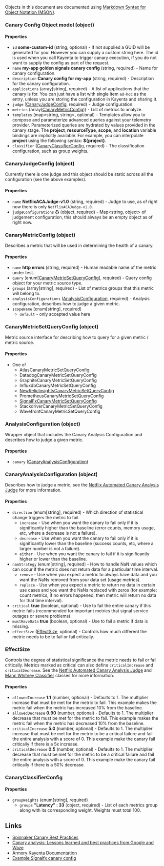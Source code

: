 Objects in this document are documented using [Markdown Syntax for Object Notation (MSON)].

### Canary Config Object model (object)

#### Properties
- `id` **some-custom-id** (string, optional) - If not supplied a GUID will be generated for you. However you can supply a custom string here. The id is used when you call Kayenta to trigger canary execution, if you do not want to supply the config as part of the request.
- `name` **my-app golden signals canary config** (string, required) - Name for canary configuration.
- `description` **Canary config for my-app** (string, required) - Description for the canary configuration.
- `applications` (array[string], required) - A list of applications that the canary is for. You can just have a list with single item `ad-hoc` as the entry, unless you are storing the configuration in Kayenta and sharing it. 
- `judge` ([CanaryJudgeConfig](#canary-judge-config), required) - Judge configuration.
- `metrics` (array([CanaryMetricConfig](#canary-metric-config))) - List of metrics to analyze.
- `templates` (map<string, string>, optional) - Templates allow you to compose and parameterize advanced queries against your telemetry provider. Parameterized queries are hydrated by values provided in the canary stage. The <strong>project</strong>, <strong>resourceType</strong>, </string><strong>scope</strong>, and <strong>location</strong> variable bindings are implicitly available. For example, you can interpolate <strong>project</strong> using the following syntax: <strong>\${project}</strong>.
- `classifier` ([CanaryClassifierConfig](#canary-classifier-config), required) - The classification configuration, such as group weights.

<a name="canary-judge-config"></a>
### CanaryJudgeConfig (object)
Currently there is one judge and this object should be static across all the configuration (see the above examples).
#### Properties
- `name` **NetflixACAJudge-v1.0** (string, required) - Judge to use, as of right now there is only `NetflixACAJudge-v1.0`.
- `judgeConfigurations` **{}** (object, required) - Map<string, object> of judgement configuration, this should always be an empty object as of right now.

<a name="canary-metric-config"></a>
### CanaryMetricConfig (object)
Describes a metric that will be used in determining the health of a canary.
#### Properties
- `name` **http errors** (string, required) - Human readable name of the metric under test.
- `query` (enum[[CanaryMetricSetQueryConfig](canary-metrics-set-query-config)], required) - Query config object for your metric source type.
- `groups` (array[string], required) - List of metrics groups that this metric will belong to.
- `analysisConfigurations` ([AnalysisConfiguration](#analysis-configuration), required) - Analysis configuration, describes how to judge a given metric.
- `scopeName` (enum[string], required)
    - `default` - only accepted value here

<a name="canary-metrics-set-query-config"></a>
### CanaryMetricSetQueryConfig (object)
Metric source interface for describing how to query for a given metric / metric source.
#### Properties
- One of
    - AtlasCanaryMetricSetQueryConfig
    - DatadogCanaryMetricSetQueryConfig
    - GraphiteCanaryMetricSetQueryConfig
    - InfluxdbCanaryMetricSetQueryConfig
    - [NewRelicInsightsCanaryMetricSetQueryConfig](../kayenta-newrelic-insights/docs/metric-set-query-config.md)
    - PrometheusCanaryMetricSetQueryConfig
    - [SignalFxCanaryMetricSetQueryConfig](../kayenta-signalfx/docs/metric-set-query-config.md)
    - StackdriverCanaryMetricSetQueryConfig
    - WavefrontCanaryMetricSetQueryConfig
        
<a name="analysis-configuration"></a>
### AnalysisConfiguration (object)
Wrapper object that includes the Canary Analysis Configuration and describes how to judge a given metric.
#### Properties
- `canary` ([CanaryAnalysisConfiguration](#canary-analysis-configuration))

<a name="canary-analysis-configuration"></a>
### CanaryAnalysisConfiguration (object)
Describes how to judge a metric, see the [Netflix Automated Canary Analysis Judge] for more information.
#### Properties
- `direction` (enum[string], required) - Which direction of statistical change triggers the metric to fail.
    - `increase` - Use when you want the canary to fail only if it is significantly higher than the baseline (error counts, memory usage, etc, where a decrease is not a failure).
    - `decrease` - Use when you want the canary to fail only if it is significantly lower than the baseline (success counts, etc, where a larger number is not a failure).
    - `either` - Use when you want the canary to fail if it is significantly higher or lower than the baseline.
- `nanStrategy` (enum[string], required) - How to handle NaN values which can occur if the metric does not return data for a particular time interval.
    - `remove` - Use when you expect a metric to always have data and you want the NaNs removed from your data set (usage metrics).
    - `replace` - Use when you expect a metric to return no data in certain use cases and you want the NaNs replaced with zeros (for example: count metrics, if no errors happened, then metric will return no data for that time interval).
- `critical` **true** (boolean, optional) - Use to fail the entire canary if this metric fails (recommended for important metrics that signal service outages or severe problems).
- `mustHaveData` **true** (boolean, optional) - Use to fail a metric if data is missing.
- `effectSize` ([EffectSize](#effect-size), optional) - Controls how much different the metric needs to be to fail or fail critically.

<a name="effect-size"></a>
### EffectSize
Controls the degree of statistical significance the metric needs to fail or fail critically. 
Metrics marked as critical can also define `criticalIncrease` and `criticalDecrease`. 
See the [Netflix Automated Canary Analysis Judge] and [Mann Whitney Classifier] classes for more information.

#### Properties
- `allowedIncrease` **1.1** (number, optional) - Defaults to 1. The multiplier increase that must be met for the metric to fail. This example makes the metric fail when the metric has increased 10% from the baseline.
- `allowedDecrease` **0.90** (number, optional) - Defaults to 1. The multiplier decrease that must be met for the metric to fail. This example makes the metric fail when the metric has decreased 10% from the baseline.
- `criticalIncrease` **5.0** (number, optional) - Defaults to 1. The multiplier increase that must be met for the metric to be a critical failure and fail the entire analysis with a score of 0. This example make the canary fail critically if there is a 5x increase.
- `criticalDecrease` **0.5** (number, optional) - Defaults to 1. The multiplier decrease that must be met for the metric to be a critical failure and fail the entire analysis with a score of 0. This example make the canary fail critically if there is a 50% decrease.

<a name="canary-classifier-config"></a>
### CanaryClassifierConfig
#### Properties
- `groupWeights` (enum[string], required)
  - `groups` **"Latency" : 33** (object, required) - List of each metrics group along with its corresponding weight. Weights must total 100.
  
<a name="links"></a>
## Links
- [Spinnaker Canary Best Practices]
- [Canary analysis: Lessons learned and best practices from Google and Waze]
- [Armory Kayenta Documentation]
- [Example Signalfx canary config]
  
[Spinnaker Canary Best Practices]: https://www.spinnaker.io/guides/user/canary/best-practices/
[Armory Kayenta Documentation]: https://docs.armory.io/spinnaker/configure_kayenta/
[Example Signalfx canary config]: http:s//github.com/spinnaker/kayenta/blob/master/kayenta-signalfx/metric-query-config.md
[Markdown Syntax for Object Notation (MSON)]: https://github.com/apiaryio/mson
[Canary analysis: Lessons learned and best practices from Google and Waze]: https://cloud.google.com/blog/products/devops-sre/canary-analysis-lessons-learned-and-best-practices-from-google-and-waze
[Netflix Automated Canary Analysis Judge]: https://github.com/spinnaker/kayenta/blob/master/kayenta-judge/src/main/scala/com/netflix/kayenta/judge/NetflixACAJudge.scala
[Mann Whitney Classifier]: https://github.com/spinnaker/kayenta/blob/master/kayenta-judge/src/main/scala/com/netflix/kayenta/judge/classifiers/metric/MannWhitneyClassifier.scala
